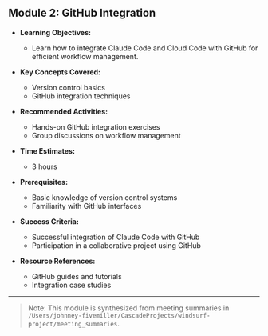 ## Module 2: GitHub Integration

- **Learning Objectives:**
  - Learn how to integrate Claude Code and Cloud Code with GitHub for efficient workflow management.

- **Key Concepts Covered:**
  - Version control basics
  - GitHub integration techniques

- **Recommended Activities:**
  - Hands-on GitHub integration exercises
  - Group discussions on workflow management

- **Time Estimates:**
  - 3 hours

- **Prerequisites:**
  - Basic knowledge of version control systems
  - Familiarity with GitHub interfaces

- **Success Criteria:**
  - Successful integration of Claude Code with GitHub
  - Participation in a collaborative project using GitHub

- **Resource References:**
  - GitHub guides and tutorials
  - Integration case studies

---

> Note: This module is synthesized from meeting summaries in `/Users/johnney-fivemiller/CascadeProjects/windsurf-project/meeting_summaries`.
